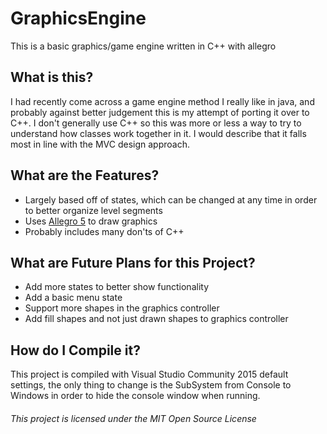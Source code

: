 # GraphicsEngine
This is a basic graphics/game engine written in C++ with allegro

## What is this?
I had recently come across a game engine method I really like in java, and probably against better judgement this is my attempt of porting it over to C++. I don't generally use C++ so this was more or less a way to try to understand how classes work together in it. I would describe that it falls most in line with the MVC design approach.

## What are the Features?
 * Largely based off of states, which can be changed at any time in order to better organize level segments
 * Uses [Allegro 5](http://liballeg.org/) to draw graphics
 * Probably includes many don'ts of C++

## What are Future Plans for this Project?
 * Add more states to better show functionality
 * Add a basic menu state
 * Support more shapes in the graphics controller
 * Add fill shapes and not just drawn shapes to graphics controller

## How do I Compile it?
This project is compiled with Visual Studio Community 2015 default settings, the only thing to change is the SubSystem from Console to Windows in order to hide the console window when running.


###### This project is licensed under the MIT Open Source License

